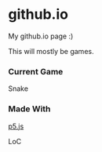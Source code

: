 # github.io
My github.io page :)

This will mostly be games.

### Current Game
Snake

### Made With
[p5.js](p5js.org)

LoC
